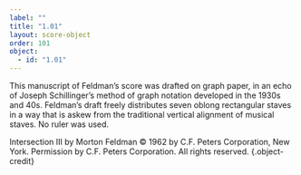 ```yaml
---
label: ""
title: "1.01"
layout: score-object
order: 101
object:
  - id: "1.01"
---
```


This manuscript of Feldman’s score was drafted on graph paper, in an echo of Joseph Schillinger’s method of graph notation developed in the 1930s and 40s. Feldman’s draft freely distributes seven oblong rectangular staves in a way that is askew from the traditional vertical alignment of musical staves. No ruler was used.

Intersection III by Morton Feldman © 1962 by C.F. Peters Corporation, New York. Permission by C.F. Peters Corporation. All rights reserved. {.object-credit}

